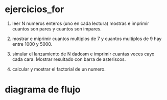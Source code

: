 # ejercicios_for

1. leer N numeros enteros (uno en cada lectura) mostras e imprimir cuantos son pares y cuantos son impares.
2. mostrar e miprimir cuantos multiplos de 7 y cuantos multiplos de 9 hay entre 1000 y 5000.

3. simular el lanzamiento de N dadosm e imprimir cuantas veces cayo cada cara. Mostrar resultado con barra de asteriscos.

4. calcular y mostrar el factorial de un numero.

# diagrama de flujo